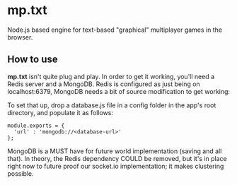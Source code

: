 # mp.txt
Node.js based engine for text-based "graphical" multiplayer games in the browser.

## How to use
**mp.txt** isn't quite plug and play. In order to get it working, you'll need a Redis server and a MongoDB. Redis is configured as just being on localhost:6379, MongoDB needs a bit of source modification to get working:

To set that up, drop a database.js file in a config folder in the app's root directory, and populate it as follows:
```
module.exports = {
  'url' : 'mongodb://<database-url>'
};
```

MongoDB is a MUST have for future world implementation (saving and all that). In theory, the Redis dependency COULD be removed, but it's in place right now to future proof our socket.io implementation; it makes clustering possible.